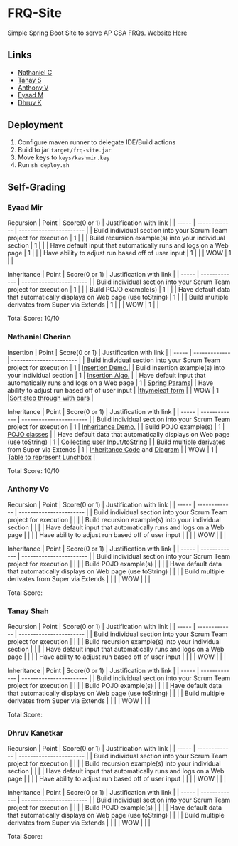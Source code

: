 # FRQ-Site
Simple Spring Boot Site to serve AP CSA FRQs. Website [Here](http://frq.sylicia.com/) 

## Links
- [Nathaniel C](http://frq.sylicia.com/nathan)
- [Tanay S](http://frq.sylicia.com/tanay)
- [Anthony V](http://frq.sylicia.com/anthony)
- [Eyaad M](http://frq.sylicia.com/eyaad)
- [Dhruv K](http://frq.sylicia.com/dhruv)

## Deployment
1. Configure maven runner to delegate IDE/Build actions
2. Build to jar ```target/frq-site.jar```
3. Move keys to ```keys/kashmir.key``` 
4. Run ```sh deploy.sh``` 

## Self-Grading 

### Eyaad Mir
Recursion
| Point | Score(0 or 1) | Justification with link |
| ----- | ------------- | ----------------------- |
| Build individual section into your Scrum Team project for execution | 1 | |
| Build recursion example(s) into your individual section | 1 | |
| Have default input that automatically runs and logs on a Web page | 1 | |
| Have ability to adjust run based off of user input | 1 | |
| WOW | 1 | |

Inheritance
| Point | Score(0 or 1) | Justification with link |
| ----- | ------------- | ----------------------- |
| Build individual section into your Scrum Team project for execution | 1 | |
| Build POJO example(s) | 1 | |
| Have default data that automatically displays on Web page (use toString) | 1 | |
| Build multiple derivates from Super via Extends | 1 | |
| WOW | 1 | |

Total Score: 10/10

### Nathaniel Cherian
Insertion
| Point | Score(0 or 1) | Justification with link |
| ----- | ------------- | ----------------------- |
| Build individual section into your Scrum Team project for execution | 1 | [Insertion Demo.](http://frq.sylicia.com/nathan/insertion)|
| Build insertion example(s) into your individual section | 1 | [Insertion Algo.](https://github.com/Altoid0/FRQ-Site/blob/master/src/main/java/com/application/frq/Nathan/Insertion.java#L8-L28) |
| Have default input that automatically runs and logs on a Web page | 1 | [Spring Params](https://github.com/Altoid0/FRQ-Site/blob/master/src/main/java/com/application/frq/NathanController.java#L55-L74)|
| Have ability to adjust run based off of user input |  |[thymeleaf form](https://github.com/Altoid0/FRQ-Site/blob/master/src/main/resources/templates/Nathan/insertion.html#L32-L39) |
| WOW | 1 |[Sort step through with bars](https://github.com/Altoid0/FRQ-Site/blob/master/src/main/resources/templates/Nathan/insertion.html#L43-L137) |

Inheritance
| Point | Score(0 or 1) | Justification with link |
| ----- | ------------- | ----------------------- |
| Build individual section into your Scrum Team project for execution | 1 | [Inheritance Demo.](http://frq.sylicia.com/nathan/inheritance) |
| Build POJO example(s) | 1 | [POJO classes](https://github.com/Altoid0/FRQ-Site/blob/master/src/main/java/com/application/frq/Nathan/Inheritance.java#L8-L75)  |
| Have default data that automatically displays on Web page (use toString) | 1 | [Collecting user Input/toString](https://github.com/Altoid0/FRQ-Site/blob/master/src/main/java/com/application/frq/NathanController.java#L76-L122) |
| Build multiple derivates from Super via Extends | 1 | [Inheritance Code](https://github.com/Altoid0/FRQ-Site/blob/master/src/main/java/com/application/frq/Nathan/Inheritance.java#L8-L75) and [Diagram](https://github.com/Altoid0/FRQ-Site/blob/master/src/main/resources/static/diagram.svg) |
| WOW | 1 | [Table to represent Lunchbox](https://github.com/Altoid0/FRQ-Site/blob/master/src/main/resources/templates/Nathan/inheritance.html#L18-L33) |

Total Score: 10/10

### Anthony Vo
Recursion
| Point | Score(0 or 1) | Justification with link |
| ----- | ------------- | ----------------------- |
| Build individual section into your Scrum Team project for execution |  | |
| Build recursion example(s) into your individual section |  | |
| Have default input that automatically runs and logs on a Web page |  | |
| Have ability to adjust run based off of user input |  | |
| WOW |  | |

Inheritance
| Point | Score(0 or 1) | Justification with link |
| ----- | ------------- | ----------------------- |
| Build individual section into your Scrum Team project for execution |  | |
| Build POJO example(s) |  | |
| Have default data that automatically displays on Web page (use toString) |  | |
| Build multiple derivates from Super via Extends |  | |
| WOW |  | |

Total Score: 

### Tanay Shah
Recursion
| Point | Score(0 or 1) | Justification with link |
| ----- | ------------- | ----------------------- |
| Build individual section into your Scrum Team project for execution |  | |
| Build recursion example(s) into your individual section |  | |
| Have default input that automatically runs and logs on a Web page |  | |
| Have ability to adjust run based off of user input |  | |
| WOW |  | |

Inheritance
| Point | Score(0 or 1) | Justification with link |
| ----- | ------------- | ----------------------- |
| Build individual section into your Scrum Team project for execution |  | |
| Build POJO example(s) |  | |
| Have default data that automatically displays on Web page (use toString) |  | |
| Build multiple derivates from Super via Extends |  | |
| WOW |  | |

Total Score: 

### Dhruv Kanetkar
Recursion
| Point | Score(0 or 1) | Justification with link |
| ----- | ------------- | ----------------------- |
| Build individual section into your Scrum Team project for execution |  | |
| Build recursion example(s) into your individual section |  | |
| Have default input that automatically runs and logs on a Web page |  | |
| Have ability to adjust run based off of user input |  | |
| WOW |  | |

Inheritance
| Point | Score(0 or 1) | Justification with link |
| ----- | ------------- | ----------------------- |
| Build individual section into your Scrum Team project for execution |  | |
| Build POJO example(s) |  | |
| Have default data that automatically displays on Web page (use toString) |  | |
| Build multiple derivates from Super via Extends |  | |
| WOW |  | |

Total Score: 

